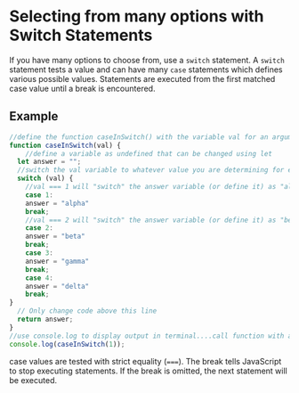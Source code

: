 # Selecting from many options with Switch Statements

If you have many options to choose from, use a `switch` statement.
A `switch` statement tests a value and can have many `case` statements
which defines various possible values. Statements are executed from
the first matched case value until a break is encountered.

## Example

```javascript
//define the function caseInSwitch() with the variable val for an argument ie...caseInSwitch(val)
function caseInSwitch(val) {
    //define a variable as undefined that can be changed using let
  let answer = "";
  //switch the val variable to whatever value you are determining for each case *these are strictly evaluated with ===
  switch (val) {
    //val === 1 will "switch" the answer variable (or define it) as "alpha" string
    case 1:
    answer = "alpha"
    break;
    //val === 2 will "switch" the answer variable (or define it) as "beta" string
    case 2:
    answer = "beta"
    break;
    case 3:
    answer = "gamma"
    break;
    case 4: 
    answer = "delta"
    break;
}
  // Only change code above this line
  return answer;
}
//use console.log to display output in terminal....call function with argument val === 1
console.log(caseInSwitch(1));
```

case values are tested with strict equality (`===`). The break
tells JavaScript to stop executing statements. If the
break is omitted, the next statement will be executed.